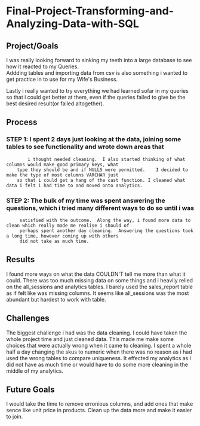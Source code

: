 # Final-Project-Transforming-and-Analyzing-Data-with-SQL

## Project/Goals
I was really looking forward to sinking my teeth into a large database to see how it reacted to my Queries.   
Addding tables and importing data from csv is also something i wanted to get practice in to use for my Wife's
Business.

Lastly i really wanted to try everything we had learned sofar in my queries so that i could get better at them, 
even if the queries failed to give be the best desired result(or failed altogether).
## Process
### STEP 1: I spent 2 days just looking at the data, joining some tables to see functionality and wrote down areas that 
            i thought needed cleaning.  I also started thinking of what columns would make good primary keys, what 
	    type they should be and if NULLS were permitted.	I decided to make the type of most columns VARCHAR just
	    so that i could get a hang of the cast function. I cleaned what data i felt i had time to and moved onto analytics.

### STEP 2:  The bulk of my time was spent answering the questions, which i tried many different ways to do so until i was
	     satisfied with the outcome.  Along the way, i found more data to clean which really made me realise i should of 
	     perhaps spent another day cleaning.  Answering the questions took a long time, however coming up with others
	     did not take as much time.  

## Results
I found more ways on what the data COULDN'T tell me more than what it could.  There was too much missing data on some things and
i heavily relied on the all_sessions and analytics tables.  I barely used the sales_report table as if felt like was missing 
columns.  It seems like all_sessions was the most abundant but hardest to work with table.

## Challenges 
The biggest challenge i had was the data cleaning.  I could have taken the whole project time and just cleaned data.  This made
me make some choices that were actually wrong when it came to cleaning.  I spent a whole half a day changing the skus to 
numeric when there was no reason as i had used the wrong tables to compare uniqueness.  It effected my analytics as i did not have
as much time or would have to do some more cleaning in the middle of my analytics.

## Future Goals
I would take the time to remove erronious columns, and add ones that make sence like unit price in products.  Clean up the data more 
and make it easier to join.
